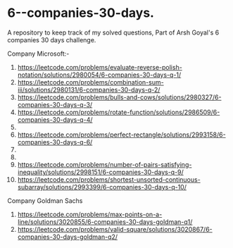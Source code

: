 # 6--companies-30-days.
A repository to keep track of my solved questions, Part of Arsh Goyal's 6 companies 30 days challenge.

Company Microsoft:-

1) https://leetcode.com/problems/evaluate-reverse-polish-notation/solutions/2980054/6-companies-30-days-q-1/
2) https://leetcode.com/problems/combination-sum-iii/solutions/2980131/6-companies-30-days-q-2/
3) https://leetcode.com/problems/bulls-and-cows/solutions/2980327/6-companies-30-days-q-3/
4) https://leetcode.com/problems/rotate-function/solutions/2986509/6-companies-30-days-q-4/
5)
6) https://leetcode.com/problems/perfect-rectangle/solutions/2993158/6-companies-30-days-q-6/
7)
8)
9) https://leetcode.com/problems/number-of-pairs-satisfying-inequality/solutions/2998151/6-companies-30-days-q-9/
10) https://leetcode.com/problems/shortest-unsorted-continuous-subarray/solutions/2993399/6-companies-30-days-q-10/



Company Goldman Sachs

1) https://leetcode.com/problems/max-points-on-a-line/solutions/3020855/6-companies-30-days-goldman-q1/
2) https://leetcode.com/problems/valid-square/solutions/3020867/6-companies-30-days-goldman-q2/
